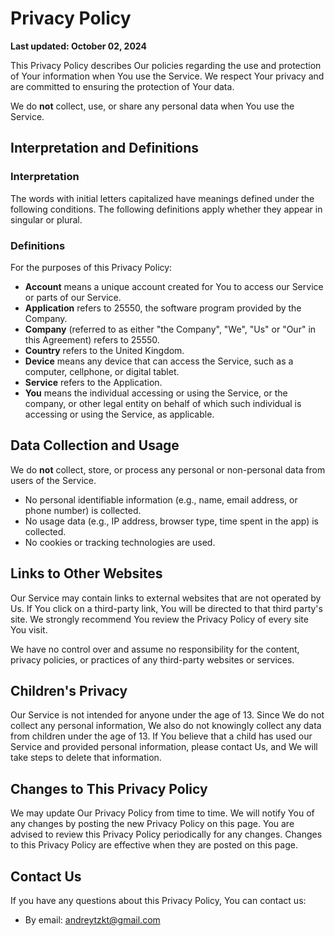 # Privacy Policy

**Last updated: October 02, 2024**

This Privacy Policy describes Our policies regarding the use and protection of Your information when You use the Service. We respect Your privacy and are committed to ensuring the protection of Your data. 

We do **not** collect, use, or share any personal data when You use the Service.

## Interpretation and Definitions

### Interpretation

The words with initial letters capitalized have meanings defined under the following conditions. The following definitions apply whether they appear in singular or plural.

### Definitions

For the purposes of this Privacy Policy:

- **Account** means a unique account created for You to access our Service or parts of our Service.
- **Application** refers to 25550, the software program provided by the Company.
- **Company** (referred to as either "the Company", "We", "Us" or "Our" in this Agreement) refers to 25550.
- **Country** refers to the United Kingdom.
- **Device** means any device that can access the Service, such as a computer, cellphone, or digital tablet.
- **Service** refers to the Application.
- **You** means the individual accessing or using the Service, or the company, or other legal entity on behalf of which such individual is accessing or using the Service, as applicable.

## Data Collection and Usage

We do **not** collect, store, or process any personal or non-personal data from users of the Service.

- No personal identifiable information (e.g., name, email address, or phone number) is collected.
- No usage data (e.g., IP address, browser type, time spent in the app) is collected.
- No cookies or tracking technologies are used.

## Links to Other Websites

Our Service may contain links to external websites that are not operated by Us. If You click on a third-party link, You will be directed to that third party's site. We strongly recommend You review the Privacy Policy of every site You visit.

We have no control over and assume no responsibility for the content, privacy policies, or practices of any third-party websites or services.

## Children's Privacy

Our Service is not intended for anyone under the age of 13. Since We do not collect any personal information, We also do not knowingly collect any data from children under the age of 13. If You believe that a child has used our Service and provided personal information, please contact Us, and We will take steps to delete that information.

## Changes to This Privacy Policy

We may update Our Privacy Policy from time to time. We will notify You of any changes by posting the new Privacy Policy on this page. You are advised to review this Privacy Policy periodically for any changes. Changes to this Privacy Policy are effective when they are posted on this page.

## Contact Us

If you have any questions about this Privacy Policy, You can contact us:

- By email: andreytzkt@gmail.com

